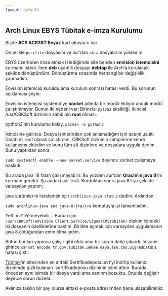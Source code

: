 ```yaml
---
layout: default
---
```


## Arch Linux EBYS Tübitak e-imza Kurulumu

Bizde **ACS ACR38T Beyaz** kart okuyucu var.

Öncelikle `pcsclite` dosyasını ve <!--more--> aur’dan `akia` dosyalarını yükledim.

EBYS üzerinden imza atmak istediğimde site benden **envision** **istemcisini** kurmamı istedi. İnen **deb** uzantılı dosyayı **debtap** ile Arch’a kurulacak şekilde dönüştürdüm. Dönüştürme sırasında herhangi bir değişiklik yapmadım.

Envision istemcisi kuruldu ama kurulum sonrası hatası verdi. Bu sorunun açıklaması şöyle:

Envision istemcisi systemd’ye **socket** adında bir modül ekliyor ancak modül çalıştırılmıyor. Bunun iki nedeni var: Birincisi `pyton2` eksikliği, ikincisi /usr/CBKSoft dizininin sahibinin **root** olması.

python2’nin kurulumu kolay. `pacman -S python2`

İkincisine gelince: Dosya izinlerinden çok anlamadığım için acemi usulü Dolphin’i root olarak çalıştırdım, CBKSoft dizininin sahiplerine kendi kullanıcımı ekledim ve bunu tüm alt dizinlere ve dosyalara uygula dedim. Bunu yaptıktan sonra

`sudo systemctl enable --now socket.service` deyince socket çalışmaya başladı.

Bu arada java 18 falan çalışmayabilir. Bu yüzden aur’dan **Oracle’ın java 8**‘ini kurmam gerekti. Şu andaki adı `jre8`. Kurduktan sonra java 8’i şu şekilde varsayılan yaptım:

java sürümlerini listelemek için `archlinux-java status` dedim. Ardından

`sudo archlinux-java set java-8-jre/jre` komutuyla işi tamamladım.

Yetti mi? Yetmeyebilir… Bunun için
`/usr/CBKSoft/enVision.Client.Service/SignerCMSTubitak/`
dizinin içindeki iki dosyanın özelliklerine baktım. Birlikte açmak için varsayılan uygulamanın java 8 olduğundan emin olmalıydım.

Bütün bunları yapınca çalışır gibi oldu ama bir sorun daha çıkardı. İmzamı girince
`cannot encode tr.gov.tubitak.uekae.esya.asn.cms.SignedData@1`
hatası çıktı.

[Tübitak](https://kamusm.bilgem.tubitak.gov.tr/depo/sertifikalar/depo.jsp)‘ın sitesinden en alttaki Sertifikadeposu.svt’yi indirip kullanıcı dizinimde gizli bulanan .sertifikadeposu dizininin içine attım. Burada önceden aynı isimde bir dosya vardı ama sanırım bozuktu. Onunla değiştir deyince sorun düzeldi.

<p style="text-size: 12px;">Aklınıza takılın bir şey olursa alttaki e-posta adresimden bana ulaşabilirsiniz.</p>
